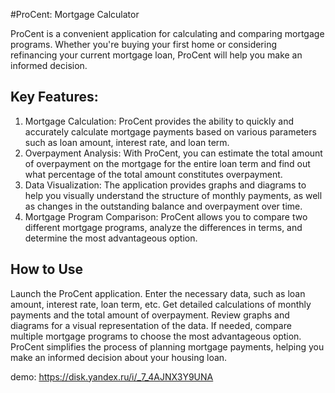 #ProCent: Mortgage Calculator

ProCent is a convenient application for calculating and comparing mortgage programs. Whether you're buying your first home or considering refinancing your current mortgage loan, ProCent will help you make an informed decision. 

## Key Features:
1. Mortgage Calculation: ProCent provides the ability to quickly and accurately calculate mortgage payments based on various parameters such as loan amount, interest rate, and loan term.
2. Overpayment Analysis: With ProCent, you can estimate the total amount of overpayment on the mortgage for the entire loan term and find out what percentage of the total amount constitutes overpayment.
3. Data Visualization: The application provides graphs and diagrams to help you visually understand the structure of monthly payments, as well as changes in the outstanding balance and overpayment over time.
4. Mortgage Program Comparison: ProCent allows you to compare two different mortgage programs, analyze the differences in terms, and determine the most advantageous option.

## How to Use
Launch the ProCent application. Enter the necessary data, such as loan amount, interest rate, loan term, etc. Get detailed calculations of monthly payments and the total amount of overpayment. Review graphs and diagrams for a visual representation of the data. If needed, compare multiple mortgage programs to choose the most advantageous option. ProCent simplifies the process of planning mortgage payments, helping you make an informed decision about your housing loan.

demo: https://disk.yandex.ru/i/_7_4AJNX3Y9UNA